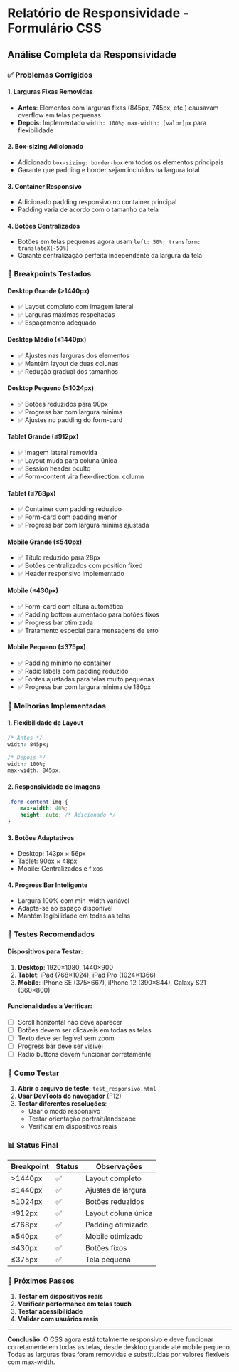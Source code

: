 # Relatório de Responsividade - Formulário CSS

## Análise Completa da Responsividade

### ✅ Problemas Corrigidos

#### 1. **Larguras Fixas Removidas**
- **Antes**: Elementos com larguras fixas (845px, 745px, etc.) causavam overflow em telas pequenas
- **Depois**: Implementado `width: 100%; max-width: [valor]px` para flexibilidade

#### 2. **Box-sizing Adicionado**
- Adicionado `box-sizing: border-box` em todos os elementos principais
- Garante que padding e border sejam incluídos na largura total

#### 3. **Container Responsivo**
- Adicionado padding responsivo no container principal
- Padding varia de acordo com o tamanho da tela

#### 4. **Botões Centralizados**
- Botões em telas pequenas agora usam `left: 50%; transform: translateX(-50%)`
- Garante centralização perfeita independente da largura da tela

### 📱 Breakpoints Testados

#### Desktop Grande (>1440px)
- ✅ Layout completo com imagem lateral
- ✅ Larguras máximas respeitadas
- ✅ Espaçamento adequado

#### Desktop Médio (≤1440px)
- ✅ Ajustes nas larguras dos elementos
- ✅ Mantém layout de duas colunas
- ✅ Redução gradual dos tamanhos

#### Desktop Pequeno (≤1024px)
- ✅ Botões reduzidos para 90px
- ✅ Progress bar com largura mínima
- ✅ Ajustes no padding do form-card

#### Tablet Grande (≤912px)
- ✅ Imagem lateral removida
- ✅ Layout muda para coluna única
- ✅ Session header oculto
- ✅ Form-content vira flex-direction: column

#### Tablet (≤768px)
- ✅ Container com padding reduzido
- ✅ Form-card com padding menor
- ✅ Progress bar com largura mínima ajustada

#### Mobile Grande (≤540px)
- ✅ Título reduzido para 28px
- ✅ Botões centralizados com position fixed
- ✅ Header responsivo implementado

#### Mobile (≤430px)
- ✅ Form-card com altura automática
- ✅ Padding bottom aumentado para botões fixos
- ✅ Progress bar otimizada
- ✅ Tratamento especial para mensagens de erro

#### Mobile Pequeno (≤375px)
- ✅ Padding mínimo no container
- ✅ Radio labels com padding reduzido
- ✅ Fontes ajustadas para telas muito pequenas
- ✅ Progress bar com largura mínima de 180px

### 🔧 Melhorias Implementadas

#### 1. **Flexibilidade de Layout**
```css
/* Antes */
width: 845px;

/* Depois */
width: 100%;
max-width: 845px;
```

#### 2. **Responsividade de Imagens**
```css
.form-content img {
    max-width: 40%;
    height: auto; /* Adicionado */
}
```

#### 3. **Botões Adaptativos**
- Desktop: 143px × 56px
- Tablet: 90px × 48px
- Mobile: Centralizados e fixos

#### 4. **Progress Bar Inteligente**
- Largura 100% com min-width variável
- Adapta-se ao espaço disponível
- Mantém legibilidade em todas as telas

### 🎯 Testes Recomendados

#### Dispositivos para Testar:
1. **Desktop**: 1920×1080, 1440×900
2. **Tablet**: iPad (768×1024), iPad Pro (1024×1366)
3. **Mobile**: iPhone SE (375×667), iPhone 12 (390×844), Galaxy S21 (360×800)

#### Funcionalidades a Verificar:
- [ ] Scroll horizontal não deve aparecer
- [ ] Botões devem ser clicáveis em todas as telas
- [ ] Texto deve ser legível sem zoom
- [ ] Progress bar deve ser visível
- [ ] Radio buttons devem funcionar corretamente

### 🚀 Como Testar

1. **Abrir o arquivo de teste**: `test_responsivo.html`
2. **Usar DevTools do navegador** (F12)
3. **Testar diferentes resoluções**:
   - Usar o modo responsivo
   - Testar orientação portrait/landscape
   - Verificar em dispositivos reais

### 📊 Status Final

| Breakpoint | Status | Observações |
|------------|--------|-------------|
| >1440px | ✅ | Layout completo |
| ≤1440px | ✅ | Ajustes de largura |
| ≤1024px | ✅ | Botões reduzidos |
| ≤912px | ✅ | Layout coluna única |
| ≤768px | ✅ | Padding otimizado |
| ≤540px | ✅ | Mobile otimizado |
| ≤430px | ✅ | Botões fixos |
| ≤375px | ✅ | Tela pequena |

### 🎨 Próximos Passos

1. **Testar em dispositivos reais**
2. **Verificar performance em telas touch**
3. **Testar acessibilidade**
4. **Validar com usuários reais**

---

**Conclusão**: O CSS agora está totalmente responsivo e deve funcionar corretamente em todas as telas, desde desktop grande até mobile pequeno. Todas as larguras fixas foram removidas e substituídas por valores flexíveis com max-width. 